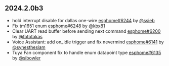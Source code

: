 ## 2024.2.0b3

- hold interrupt disable for dallas one-wire [esphome#6244](https://github.com/esphome/esphome/pull/6244) by [@ssieb](https://github.com/ssieb)
- Fix tm1651 enum [esphome#6248](https://github.com/esphome/esphome/pull/6248) by [@kbx81](https://github.com/kbx81)
- Clear UART read buffer before sending next command [esphome#6200](https://github.com/esphome/esphome/pull/6200) by [@fototakas](https://github.com/fototakas)
- Voice Assistant: add on_idle trigger and fix nevermind [esphome#6141](https://github.com/esphome/esphome/pull/6141) by [@synesthesiam](https://github.com/synesthesiam)
- Tuya Fan component fix to handle enum datapoint type [esphome#6135](https://github.com/esphome/esphome/pull/6135) by [@sibowler](https://github.com/sibowler)

